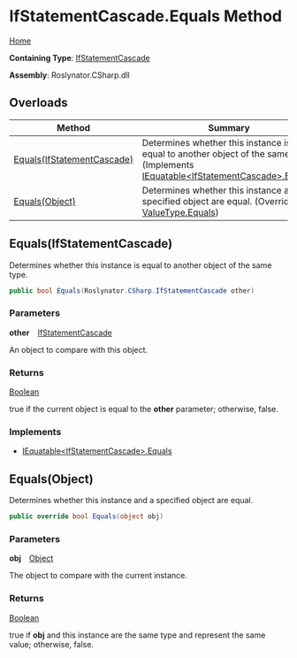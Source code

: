 # IfStatementCascade\.Equals Method

[Home](../../../../README.md)

**Containing Type**: [IfStatementCascade](../README.md)

**Assembly**: Roslynator\.CSharp\.dll

## Overloads

| Method | Summary |
| ------ | ------- |
| [Equals(IfStatementCascade)](#3739133020) | Determines whether this instance is equal to another object of the same type\. \(Implements [IEquatable\<IfStatementCascade\>.Equals](https://docs.microsoft.com/en-us/dotnet/api/system.iequatable-1.equals)\) |
| [Equals(Object)](#3247102308) | Determines whether this instance and a specified object are equal\. \(Overrides [ValueType.Equals](https://docs.microsoft.com/en-us/dotnet/api/system.valuetype.equals)\) |

<a id="3739133020"></a>

## Equals\(IfStatementCascade\) 

  
Determines whether this instance is equal to another object of the same type\.

```csharp
public bool Equals(Roslynator.CSharp.IfStatementCascade other)
```

### Parameters

**other** &ensp; [IfStatementCascade](../README.md)

An object to compare with this object\.

### Returns

[Boolean](https://docs.microsoft.com/en-us/dotnet/api/system.boolean)

true if the current object is equal to the **other** parameter; otherwise, false\.

### Implements

* [IEquatable\<IfStatementCascade\>.Equals](https://docs.microsoft.com/en-us/dotnet/api/system.iequatable-1.equals)
<a id="3247102308"></a>

## Equals\(Object\) 

  
Determines whether this instance and a specified object are equal\.

```csharp
public override bool Equals(object obj)
```

### Parameters

**obj** &ensp; [Object](https://docs.microsoft.com/en-us/dotnet/api/system.object)

The object to compare with the current instance\. 

### Returns

[Boolean](https://docs.microsoft.com/en-us/dotnet/api/system.boolean)

true if **obj** and this instance are the same type and represent the same value; otherwise, false\. 